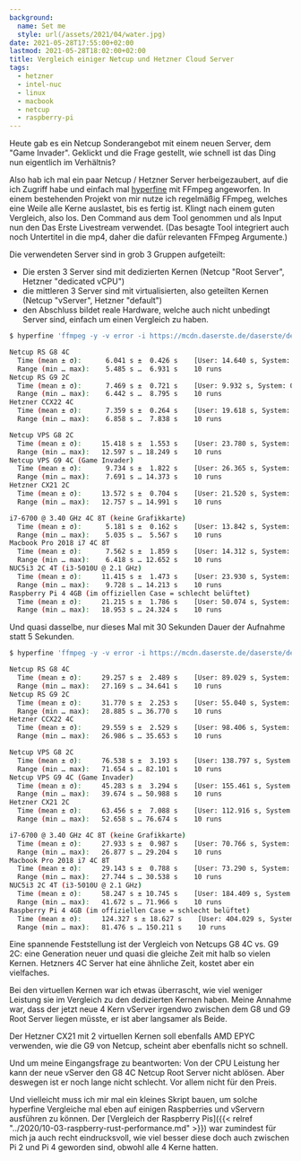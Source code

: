 ```yaml
---
background:
  name: Set me
  style: url(/assets/2021/04/water.jpg)
date: 2021-05-28T17:55:00+02:00
lastmod: 2021-05-28T18:02:00+02:00
title: Vergleich einiger Netcup und Hetzner Cloud Server
tags:
  - hetzner
  - intel-nuc
  - linux
  - macbook
  - netcup
  - raspberry-pi
---
```

Heute gab es ein Netcup Sonderangebot mit einem neuen Server, dem "Game Invader".
Geklickt und die Frage gestellt, wie schnell ist das Ding nun eigentlich im Verhältnis?
<!--more-->

Also hab ich mal ein paar Netcup / Hetzner Server herbeigezaubert, auf die ich Zugriff habe und einfach mal [hyperfine](https://github.com/sharkdp/hyperfine) mit FFmpeg angeworfen.
In einem bestehenden Projekt von mir nutze ich regelmäßig FFmpeg, welches eine Weile alle Kerne auslastet, bis es fertig ist.
Klingt nach einem guten Vergleich, also los.
Den Command aus dem Tool genommen und als Input nun den Das Erste Livestream verwendet.
(Das besagte Tool integriert auch noch Untertitel in die mp4, daher die dafür relevanten FFmpeg Argumente.)

Die verwendeten Server sind in grob 3 Gruppen aufgeteilt:
- Die ersten 3 Server sind mit dedizierten Kernen (Netcup "Root Server", Hetzner "dedicated vCPU")
- die mittleren 3 Server sind mit virtualisierten, also geteilten Kernen (Netcup "vServer", Hetzner "default")
- den Abschluss bildet reale Hardware, welche auch nicht unbedingt Server sind, einfach um einen Vergleich zu haben.

```bash
$ hyperfine 'ffmpeg -y -v error -i https://mcdn.daserste.de/daserste/de/master.m3u8 -c copy -c:s mov_text -codec:v h264 -t 0:05 out.mp4'

Netcup RS G8 4C
  Time (mean ± σ):      6.041 s ±  0.426 s    [User: 14.640 s, System: 0.419 s]
  Range (min … max):    5.485 s …  6.931 s    10 runs
Netcup RS G9 2C
  Time (mean ± σ):      7.469 s ±  0.721 s    [User: 9.932 s, System: 0.230 s]
  Range (min … max):    6.442 s …  8.795 s    10 runs
Hetzner CCX22 4C
  Time (mean ± σ):      7.359 s ±  0.264 s    [User: 19.618 s, System: 0.254 s]
  Range (min … max):    6.858 s …  7.838 s    10 runs

Netcup VPS G8 2C
  Time (mean ± σ):     15.418 s ±  1.553 s    [User: 23.780 s, System: 0.597 s]
  Range (min … max):   12.597 s … 18.249 s    10 runs
Netcup VPS G9 4C (Game Invader)
  Time (mean ± σ):      9.734 s ±  1.822 s    [User: 26.365 s, System: 0.533 s]
  Range (min … max):    7.691 s … 14.373 s    10 runs
Hetzner CX21 2C
  Time (mean ± σ):     13.572 s ±  0.704 s    [User: 21.520 s, System: 0.391 s]
  Range (min … max):   12.757 s … 14.991 s    10 runs

i7-6700 @ 3.40 GHz 4C 8T (keine Grafikkarte)
  Time (mean ± σ):      5.181 s ±  0.162 s    [User: 13.842 s, System: 0.258 s]
  Range (min … max):    5.035 s …  5.567 s    10 runs
Macbook Pro 2018 i7 4C 8T
  Time (mean ± σ):      7.562 s ±  1.859 s    [User: 14.312 s, System: 0.411 s]
  Range (min … max):    6.418 s … 12.652 s    10 runs
NUC5i3 2C 4T (i3-5010U @ 2.1 GHz)
  Time (mean ± σ):     11.415 s ±  1.473 s    [User: 23.930 s, System: 0.419 s]
  Range (min … max):    9.728 s … 14.213 s    10 runs
Raspberry Pi 4 4GB (im offiziellen Case = schlecht belüftet)
  Time (mean ± σ):     21.215 s ±  1.786 s    [User: 50.074 s, System: 1.397 s]
  Range (min … max):   18.953 s … 24.324 s    10 runs
```

Und quasi dasselbe, nur dieses Mal mit 30 Sekunden Dauer der Aufnahme statt 5 Sekunden.

```bash
$ hyperfine 'ffmpeg -y -v error -i https://mcdn.daserste.de/daserste/de/master.m3u8 -c copy -c:s mov_text -codec:v h264 -t 0:30 out.mp4'

Netcup RS G8 4C
  Time (mean ± σ):     29.257 s ±  2.489 s    [User: 89.029 s, System: 1.037 s]
  Range (min … max):   27.169 s … 34.641 s    10 runs
Netcup RS G9 2C
  Time (mean ± σ):     31.770 s ±  2.253 s    [User: 55.040 s, System: 0.623 s]
  Range (min … max):   28.885 s … 36.770 s    10 runs
Hetzner CCX22 4C
  Time (mean ± σ):     29.559 s ±  2.529 s    [User: 98.406 s, System: 0.607 s]
  Range (min … max):   26.986 s … 35.653 s    10 runs

Netcup VPS G8 2C
  Time (mean ± σ):     76.538 s ±  3.193 s    [User: 138.797 s, System: 1.432 s]
  Range (min … max):   71.654 s … 82.101 s    10 runs
Netcup VPS G9 4C (Game Invader)
  Time (mean ± σ):     45.283 s ±  3.294 s    [User: 155.461 s, System: 1.155 s]
  Range (min … max):   39.674 s … 50.988 s    10 runs
Hetzner CX21 2C
  Time (mean ± σ):     63.456 s ±  7.088 s    [User: 112.916 s, System: 0.880 s]
  Range (min … max):   52.658 s … 76.674 s    10 runs

i7-6700 @ 3.40 GHz 4C 8T (keine Grafikkarte)
  Time (mean ± σ):     27.933 s ±  0.987 s    [User: 70.766 s, System: 0.642 s]
  Range (min … max):   26.877 s … 29.204 s    10 runs
Macbook Pro 2018 i7 4C 8T
  Time (mean ± σ):     29.143 s ±  0.788 s    [User: 73.290 s, System: 1.144 s]
  Range (min … max):   27.744 s … 30.538 s    10 runs
NUC5i3 2C 4T (i3-5010U @ 2.1 GHz)
  Time (mean ± σ):     58.247 s ± 10.745 s    [User: 184.409 s, System: 1.696 s]
  Range (min … max):   41.672 s … 71.966 s    10 runs
Raspberry Pi 4 4GB (im offiziellen Case = schlecht belüftet)
  Time (mean ± σ):     124.327 s ± 18.627 s    [User: 404.029 s, System: 3.463 s]
  Range (min … max):   81.476 s … 150.211 s    10 runs
```

Eine spannende Feststellung ist der Vergleich von Netcups G8 4C vs. G9 2C: eine Generation neuer und quasi die gleiche Zeit mit halb so vielen Kernen.
Hetzners 4C Server hat eine ähnliche Zeit, kostet aber ein vielfaches.

Bei den virtuellen Kernen war ich etwas überrascht, wie viel weniger Leistung sie im Vergleich zu den dedizierten Kernen haben.
Meine Annahme war, dass der jetzt neue 4 Kern vServer irgendwo zwischen dem G8 und G9 Root Server liegen müsste, er ist aber langsamer als Beide.

Der Hetzner CX21 mit 2 virtuellen Kernen soll ebenfalls AMD EPYC verwenden, wie die G9 von Netcup, scheint aber ebenfalls nicht so schnell.

Und um meine Eingangsfrage zu beantworten:
Von der CPU Leistung her kann der neue vServer den G8 4C Netcup Root Server nicht ablösen.
Aber deswegen ist er noch lange nicht schlecht.
Vor allem nicht für den Preis.

Und vielleicht muss ich mir mal ein kleines Skript bauen, um solche hyperfine Vergleiche mal eben auf einigen Raspberries und vServern ausführen zu können.
Der [Vergleich der Raspberry Pis]({{< relref "../2020/10-03-raspberry-rust-performance.md" >}})  war zumindest für mich ja auch recht eindrucksvoll, wie viel besser diese doch auch zwischen Pi 2 und Pi 4 geworden sind, obwohl alle 4 Kerne hatten.

